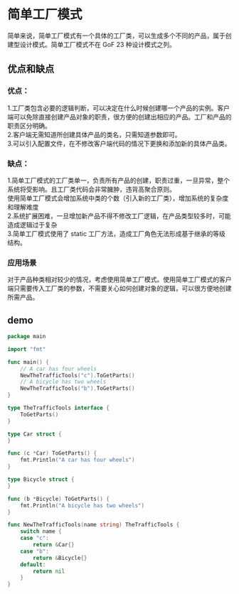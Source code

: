 # 简单工厂模式
简单来说，简单工厂模式有一个具体的工厂类，可以生成多个不同的产品，属于创建型设计模式。简单工厂模式不在 GoF 23 种设计模式之列。

## 优点和缺点
### 优点：
1.工厂类包含必要的逻辑判断，可以决定在什么时候创建哪一个产品的实例。客户端可以免除直接创建产品对象的职责，很方便的创建出相应的产品。工厂和产品的职责区分明确。  
2.客户端无需知道所创建具体产品的类名，只需知道参数即可。  
3.可以引入配置文件，在不修改客户端代码的情况下更换和添加新的具体产品类。
### 缺点：
1.简单工厂模式的工厂类单一，负责所有产品的创建，职责过重，一旦异常，整个系统将受影响。且工厂类代码会非常臃肿，违背高聚合原则。  
使用简单工厂模式会增加系统中类的个数（引入新的工厂类），增加系统的复杂度和理解难度  
2.系统扩展困难，一旦增加新产品不得不修改工厂逻辑，在产品类型较多时，可能造成逻辑过于复杂  
3.简单工厂模式使用了 static 工厂方法，造成工厂角色无法形成基于继承的等级结构。
### 应用场景
对于产品种类相对较少的情况，考虑使用简单工厂模式。使用简单工厂模式的客户端只需要传入工厂类的参数，不需要关心如何创建对象的逻辑，可以很方便地创建所需产品。

## demo
``` go
package main

import "fmt"

func main() {
	// A car has four wheels
	NewTheTrafficTools("c").ToGetParts()
	// A bicycle has two wheels
	NewTheTrafficTools("b").ToGetParts()
}

type TheTrafficTools interface {
	ToGetParts()
}

type Car struct {
}

func (c *Car) ToGetParts() {
	fmt.Println("A car has four wheels")
}

type Bicycle struct {
}

func (b *Bicycle) ToGetParts() {
	fmt.Println("A bicycle has two wheels")
}

func NewTheTrafficTools(name string) TheTrafficTools {
	switch name {
	case "c":
		return &Car{}
	case "b":
		return &Bicycle{}
	default:
		return nil
	}
}
```
